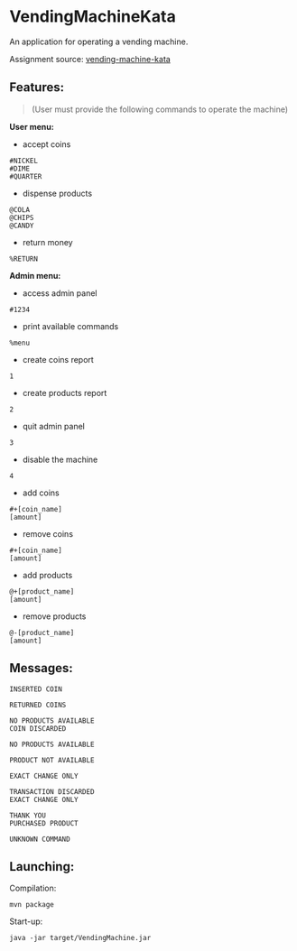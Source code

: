 # VendingMachineKata

An application for operating a vending machine.

Assignment source: [vending-machine-kata](https://github.com/guyroyse/vending-machine-kata#make-change)

## Features: 

> (User must provide the following commands to operate the machine)

**User menu:**

  - accept coins
  ```
  #NICKEL
  #DIME
  #QUARTER
  ```
  - dispense products
  ```
  @COLA
  @CHIPS
  @CANDY
  ```
  - return money
  ```
  %RETURN
  ```
  
**Admin menu:**
  - access admin panel
  ```
  #1234
  ```
  - print available commands
  ```
  %menu
  ```
  - create coins report
  ```
  1
  ```
  - create products report
  ```
  2
  ```
  - quit admin panel
  ```
  3
  ```
  - disable the machine
  ```
  4
  ```
  - add coins
  ```
  #+[coin_name]
  [amount]
  ```
  - remove coins
  ```
  #+[coin_name]
  [amount]
  ```
  - add products 
  ```
  @+[product_name]
  [amount]
  ```
  - remove products
  ```
  @-[product_name]
  [amount]
  ```

## Messages:
```
INSERTED COIN 

RETURNED COINS

NO PRODUCTS AVAILABLE
COIN DISCARDED

NO PRODUCTS AVAILABLE

PRODUCT NOT AVAILABLE

EXACT CHANGE ONLY

TRANSACTION DISCARDED
EXACT CHANGE ONLY

THANK YOU
PURCHASED PRODUCT

UNKNOWN COMMAND 
```

## Launching:
Compilation:
```
mvn package
```
Start-up:
```
java -jar target/VendingMachine.jar
```
